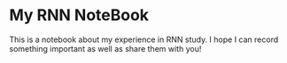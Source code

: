 # My RNN NoteBook

This is a notebook about my experience in RNN study. I hope I can record something important as well as share them with you!




